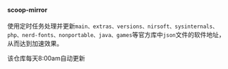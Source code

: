 #### scoop-mirror

使用定时任务处理并更新`main、extras、versions、nirsoft、sysinternals、php、nerd-fonts、nonportable、java、games`等官方库中`json`文件的软件地址，从而达到加速效果。

该仓库每天8:00am自动更新
